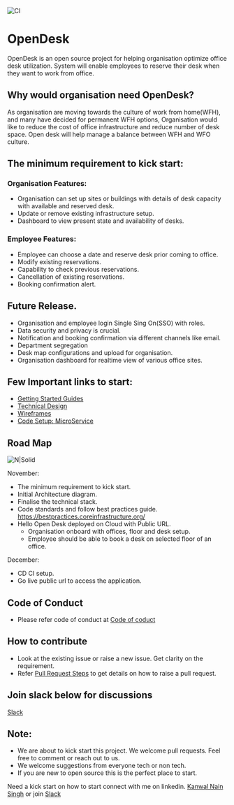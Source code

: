 ![CI](https://github.com/kanwalnainsingh/OpenDesk/workflows/CI/badge.svg)
# OpenDesk
OpenDesk is an open source project for helping organisation optimize office desk utilization. System will enable employees to reserve their desk when they want to work from office.

## Why would organisation need OpenDesk?
As organisation are moving towards the culture of work from home(WFH), and many have decided for permanent WFH options, Organisation would like to reduce the cost of office infrastructure and reduce number of desk space. Open desk will help manage a balance between WFH and WFO culture.

## The minimum requirement to kick start:
 
### Organisation Features:
- Organisation can set up sites or buildings with details of desk capacity with available and reserved desk.
- Update or remove existing infrastructure setup.
- Dashboard to view present state and availability of desks. 

### Employee Features:
- Employee can choose a date and reserve desk prior coming to office.
- Modify existing reservations.
- Capability to check previous reservations.
- Cancellation of existing reservations.
- Booking confirmation alert.

## Future Release.
- Organisation and employee login Single Sing On(SSO) with roles.
- Data security and privacy is crucial.
- Notification and booking confirmation via different channels like email.
- Department segregation
- Desk map configurations and upload for organisation. 
- Organisation dashboard for realtime view of various office sites. 

## Few Important links to start:
- [Getting Started Guides](docs/getting-started/README.md)
- [Technical Design](docs/technical-design/README.md)
- [Wireframes](docs/wireframe/README.md)
- [Code Setup: MicroService](code_base/micro-services/README.md)

## Road Map
![N|Solid](docs/planning/images/roadmap_2020.jpg)

November: 
- The minimum requirement to kick start.
- Initial Architecture diagram.
- Finalise the technical stack.
- Code standards and follow best practices guide. https://bestpractices.coreinfrastructure.org/
- Hello Open Desk deployed on Cloud with Public URL.
  - Organisation onboard with offices, floor and desk setup.  
  - Employee should be able to book a desk on selected floor of an office. 

December: 
- CD CI setup.
- Go live public url to access the application.

## Code of Conduct 

- Please refer code of conduct at [Code of coduct](code-of-conduct.md)

## How to contribute
- Look at the existing issue or raise a new issue. Get clarity on the requirement.
- Refer [Pull Request Steps](https://jarv.is/notes/how-to-pull-request-fork-github/) to get details on how to raise a pull request. 

## Join slack below for discussions

[Slack](https://join.slack.com/t/opendeskworkspace/shared_invite/zt-igi3hzmb-gIHpAlM0JgbGXbydMwUfoA)


## Note: 
- We are about to kick start this project. We welcome pull requests. Feel free to comment or reach out to us. 
- We welcome suggestions from everyone tech or non tech.
- If you are new to open source this is the perfect place to start.

Need a kick start on how to start connect with me on linkedin. [Kanwal Nain Singh](https://www.linkedin.com/in/kanwalnainsingh/)  or join [Slack](https://join.slack.com/t/kanwalnain/shared_invite/zt-igi3hzmb-gIHpAlM0JgbGXbydMwUfoA) 
